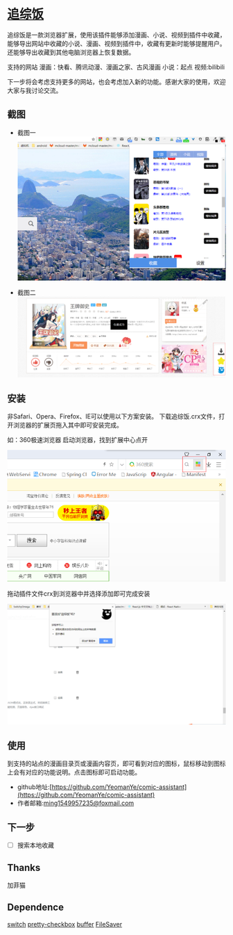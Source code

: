 # [追综饭](https://chrome.google.com/webstore/detail/%E8%BF%BD%E7%BB%BC%E9%A5%AD/fajeglfbhflmbaccedmbgelodcbljobl?utm_source=chrome-ntp-icon)

追综饭是一款浏览器扩展，使用该插件能够添加漫画、小说、视频到插件中收藏，能够导出网站中收藏的小说、漫画、视频到插件中，收藏有更新时能够提醒用户。还能够导出收藏到其他电脑浏览器上恢复数据。

支持的网站
漫画：快看、腾讯动漫、漫画之家、古风漫画
小说：起点
视频:bilibili

下一步将会考虑支持更多的网站，也会考虑加入新的功能。感谢大家的使用，欢迎大家与我讨论交流。

## 截图

- 截图一
![popup截图](screenshot/追综饭.png)

- 截图二
![content截图](screenshot/content.png)

## 安装
非Safari、Opera、Firefox、IE可以使用以下方案安装。
下载追综饭.crx文件，打开浏览器的扩展页拖入其中即可安装完成。

如：360极速浏览器
启动浏览器，找到扩展中心点开

![360首页](screenshot/360.png)

拖动插件文件crx到浏览器中并选择添加即可完成安装

![360extension](screenshot/360extension.png)

## 使用
到支持的站点的漫画目录页或漫画内容页，即可看到对应的图标，鼠标移动到图标上会有对应的功能说明。点击图标即可启动功能。

- github地址:[https://github.com/YeomanYe/comic-assistant](https://github.com/YeomanYe/comic-assistant)
- 作者邮箱:ming1549957235@foxmail.com

## 下一步

* [ ] 搜索本地收藏

## Thanks
加菲猫

## Dependence
[switch](https://github.com/zhiyul/switch)
[pretty-checkbox](https://github.com/lokesh-coder/pretty-checkbox)
[buffer](https://github.com/feross/buffer)
[FileSaver](https://github.com/eligrey/FileSaver.js)

